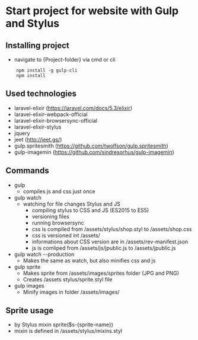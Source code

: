 # Start project for website with Gulp and Stylus





## Installing project

-	navigate to {Project-folder} via cmd or cli
```
	npm install -g gulp-cli
	npm install
```

## Used technologies
-	laravel-elixir (https://laravel.com/docs/5.3/elixir)
-	laravel-elixir-webpack-official
-	laravel-elixir-browsersync-official
-	laravel-elixir-stylus
-	jquery
-	jeet (http://jeet.gs/)
-	gulp.spritesmith (https://github.com/twolfson/gulp.spritesmith)
-	gulp-imagemin (https://github.com/sindresorhus/gulp-imagemin)
	
## Commands

-	gulp
	-	compiles js and css just once
-	gulp watch
	-	watching for file changes Stylus and JS 
		-	compiling stylus to CSS and JS (ES2015 to ES5)
		-	versioning files
		-	running browsersync
		-	css is compiled from /assets/stylus/shop.styl to /assets/shop.css
		-	css is versioned int /assets/ 
		-	informations about CSS version are in /assets/rev-manifest.json
		-	js is comliped from /assets/js/jpublic.js to /assets/jpublic.js
-	gulp watch --production
	-	Makes the same as watch, but also minifies css and js
-	gulp sprite
	-	Makes sprite from /assets/images/sprites folder (JPG and PNG)
	-	Creates /assets stylus/sprite.styl file
-	gulp images
	-	Minify images in folder /assets/images/	



## Sprite usage
-	by Stylus mixin sprite($s-{sprite-name}) 
-	mixin is defined in /assets/stylus/mixins.styl